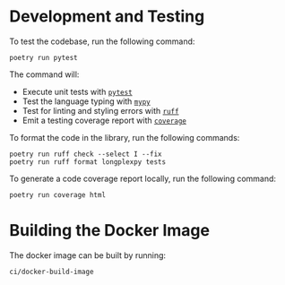 # Development and Testing

To test the codebase, run the following command:

```console
poetry run pytest
```

The command will:

- Execute unit tests with [`pytest`](https://docs.pytest.org/)
- Test the language typing with [`mypy`](https://mypy-lang.org/)
- Test for linting and styling errors with [`ruff`](https://docs.astral.sh/ruff/)
- Emit a testing coverage report with [`coverage`](https://coverage.readthedocs.io/)

To format the code in the library, run the following commands:

```console
poetry run ruff check --select I --fix
poetry run ruff format longplexpy tests
```

To generate a code coverage report locally, run the following command:

```console
poetry run coverage html
```

# Building the Docker Image

The docker image can be built by running:

```console
ci/docker-build-image
```
